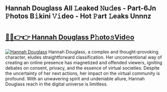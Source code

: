 ## Hannah Douglass All 𝙻eaked 𝙽u𝚍es - Part-6Jn 𝙿hotos B𝚒kini 𝚅𝚒deo - Hot 𝙿art 𝙻eaks Unnnz

# <h2><a href="http://ld1i6t.urlbe.top/?page=Hannah+Douglass">🔗🔗👉👉 Hannah Douglass P𝚑oto𝚜Vid𝚎o</a></h2>

[![Hannah Douglass](https://i.imgur.com/eBuTRDB.gif)](http://ld1i6t.urlbe.top/?page=Hannah+Douglass)
Hannah Douglass, a complex and thought-provoking character, eludes straightforward classification. Her unconventional way of creating an online presence has magnetized and offended viewers, igniting debates on consent, privacy, and the essence of virtual societies. Despite the uncertainty of her next actions, her impact on the virtual community is profound. With an unwavering spirit and undeniable allure, Hannah Douglass reach in the digital universe is limitless.
